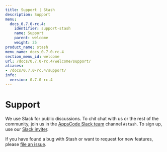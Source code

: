 ```yaml
---
title: Support | Stash
description: Support
menu:
  docs_0.7.0-rc.4:
    identifier: support-stash
    name: Support
    parent: welcome
    weight: 25
product_name: stash
menu_name: docs_0.7.0-rc.4
section_menu_id: welcome
url: /docs/0.7.0-rc.4/welcome/support/
aliases:
- /docs/0.7.0-rc.4/support/
info:
  version: 0.7.0-rc.4
---
```


# Support

We use Slack for public discussions. To chit chat with us or the rest of the community, join us in the [AppsCode Slack team](https://appscode.slack.com/messages/C8NCX6N23/details/) channel `#stash`. To sign up, use our [Slack inviter](https://slack.appscode.com/).

If you have found a bug with Stash or want to request for new features, please [file an issue](https://github.com/appscode/stash/issues/new).
